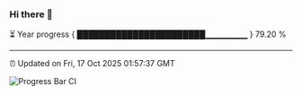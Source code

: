 ### Hi there 👋

⏳ Year progress { ███████████████████████▁▁▁▁▁▁▁ } 79.20 %

---

⏰ Updated on Fri, 17 Oct 2025 01:57:37 GMT

![Progress Bar CI](https://github.com/DhruviPatel157/GitHub-Actions-Demo/workflows/Progress%20Bar%20CI/badge.svg)
